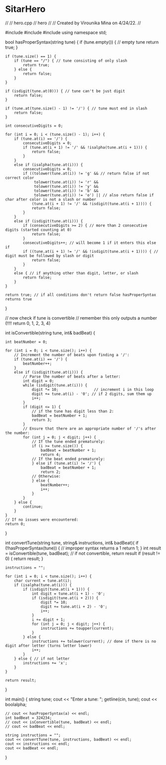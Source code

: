 # SitarHero
//
//  hero.cpp
//  hero
//
//  Created by Virounika Mina on 4/24/22.
//

#include <iostream>
#include <cctype>
#include <string>
using namespace std;

bool hasProperSyntax(string tune) {
    if (tune.empty()) { // empty tune
        return true;
    }

    if (tune.size() == 1) {
        if (tune == "/") { // tune consisting of only slash
            return true;
        } else {
            return false;
        }
    }
     
    if (isdigit(tune.at(0))) { // tune can't be just digit
        return false;
    }
    
    if (tune.at(tune.size() - 1) != '/') { // tune must end in slash
        return false;
    }
     
    int consecutiveDigits = 0;
    
    for (int i = 0; i < (tune.size() - 1); i++) {
        if (tune.at(i) == '/') {
            consecutiveDigits = 0;
            if (tune.at(i + 1) != '/' && !isalpha(tune.at(i + 1))) {
                return false;
            }
        }
        else if (isalpha(tune.at(i))) {
            consecutiveDigits = 0;
            if ((tolower(tune.at(i)) != 'g' && // return false if not correct color
                 tolower(tune.at(i)) != 'r' &&
                 tolower(tune.at(i)) != 'y' &&
                 tolower(tune.at(i)) != 'b' &&
                 tolower(tune.at(i)) != 'o') || // also return false if char after color is not a slash or number
                (tune.at(i + 1) != '/' && !isdigit(tune.at(i + 1)))) {
                return false;
            }
        }
        else if (isdigit(tune.at(i))) {
            if (consecutiveDigits >= 2) { // more than 2 consecutive digits (started counting at 0)
                return false;
            }
            consecutiveDigits++; // will become 1 if it enters this else if
            if ((tune.at(i + 1) != '/' && !isdigit(tune.at(i + 1)))) { // digit must be followed by slash or digit
                return false;
            }
        }
        else { // if anything other than digit, letter, or slash
            return false;
        }
    }
    
    return true; // if all conditions don't return false hasProperSyntax returns true
}

// now check if tune is convertible
// remember this only outputs a number (!!!! return 0, 1, 2, 3, 4)

int isConvertible(string tune, int& badBeat) {
    
    int beatNumber = 0;
    
    for (int i = 0; i < tune.size(); i++) {
        // Increment the number of beats upon finding a '/':
        if (tune.at(i) == '/') {
            beatNumber++;
        }
        else if (isdigit(tune.at(i))) {
            // Parse the number of beats after a letter:
            int digit = 0;
            while (isdigit(tune.at(i))) {
                digit *= 10;                // increment i in this loop
                digit += tune.at(i) - '0'; // if 2 digits, sum them up
                i++;
            }
            if (digit <= 1) {
                // if the tune has digit less than 2:
                badBeat = beatNumber + 1;
                return 3;
            }
            // Ensure that there are an appropriate number of '/'s after the number:
            for (int j = 0; j < digit; j++) {
                // If the tune ended prematurely:
                if (i >= tune.size()) {
                    badBeat = beatNumber + 1;
                    return 4;
                // If the beat ended prematurely:
                } else if (tune.at(i) != '/') {
                    badBeat = beatNumber + 1;
                    return 2;
                // Otherwise:
                } else {
                    beatNumber++;
                    i++;
                }
            }
        } else {
            continue;
        }
    }
    // If no issues were encountered:
    return 0;
}

int convertTune(string tune, string& instructions, int& badBeat){
    if (!hasProperSyntax(tune)) { // improper syntax returns a 1
        return 1;
    }
    int result = isConvertible(tune, badBeat); // if not convertible, return result
    if (result != 0) {
        return result;
    }
    
    instructions = "";
    
    for (int i = 0; i < tune.size(); i++) {
        char current = tune.at(i);
        if (isalpha(tune.at(i))) {
            if (isdigit(tune.at(i + 1))) {
                int digit = tune.at(i + 1) - '0';
                if (isdigit(tune.at(i + 2))) {
                    digit *= 10;
                    digit += tune.at(i + 2) - '0';
                    i++;
                }
                i += digit + 1;
                for (int j = 0; j < digit; j++) {
                    instructions += toupper(current);
                }
            } else {
                instructions += tolower(current); // done if there is no digit after letter (turns letter lower)
                i++;
            }
        } else { // if not letter
            instructions += 'x';
        }
    }
    
    return result;
}

int main() {
    string tune;
    cout << "Enter a tune: ";
    getline(cin, tune);
    cout << boolalpha;
    
    // cout << hasProperSyntax(a) << endl;
    int badBeat = 324234;
    // cout << isConvertible(tune, badBeat) << endl;
    // cout << badBeat << endl;
    
    string instructions = "";
    cout << convertTune(tune, instructions, badBeat) << endl;
    cout << instructions << endl;
    cout << badBeat << endl;
}
